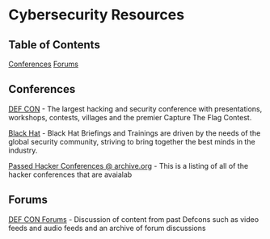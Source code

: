 # Cybersecurity Resources


## Table of Contents
  [Conferences](#conferences)
  [Forums](#forums)







## Conferences

[DEF CON](https://defcon.org/) - The largest hacking and security conference with presentations, workshops, contests, villages and the premier Capture The Flag Contest.

[Black Hat](https://www.blackhat.com/) - Black Hat Briefings and Trainings are driven by the needs of the global security community, striving to bring together the best minds in the industry.

[Passed Hacker Conferences @ archive.org](https://archive.org/details/hackercons) - This is a listing of all of the hacker conferences that are avaialab


## Forums
[DEF CON Forums](https://forum.defcon.org/) - Discussion of content from past Defcons such as video feeds and audio feeds and an archive of forum discussions







